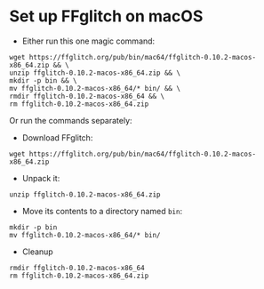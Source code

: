 Set up FFglitch on macOS
========================

- Either run this one magic command:
```
wget https://ffglitch.org/pub/bin/mac64/ffglitch-0.10.2-macos-x86_64.zip && \
unzip ffglitch-0.10.2-macos-x86_64.zip && \
mkdir -p bin && \
mv ffglitch-0.10.2-macos-x86_64/* bin/ && \
rmdir ffglitch-0.10.2-macos-x86_64 && \
rm ffglitch-0.10.2-macos-x86_64.zip
```

Or run the commands separately:
- Download FFglitch:
```
wget https://ffglitch.org/pub/bin/mac64/ffglitch-0.10.2-macos-x86_64.zip
```
- Unpack it:
```
unzip ffglitch-0.10.2-macos-x86_64.zip
```
- Move its contents to a directory named `bin`:
```
mkdir -p bin
mv ffglitch-0.10.2-macos-x86_64/* bin/
```
- Cleanup
```
rmdir ffglitch-0.10.2-macos-x86_64
rm ffglitch-0.10.2-macos-x86_64.zip
```
